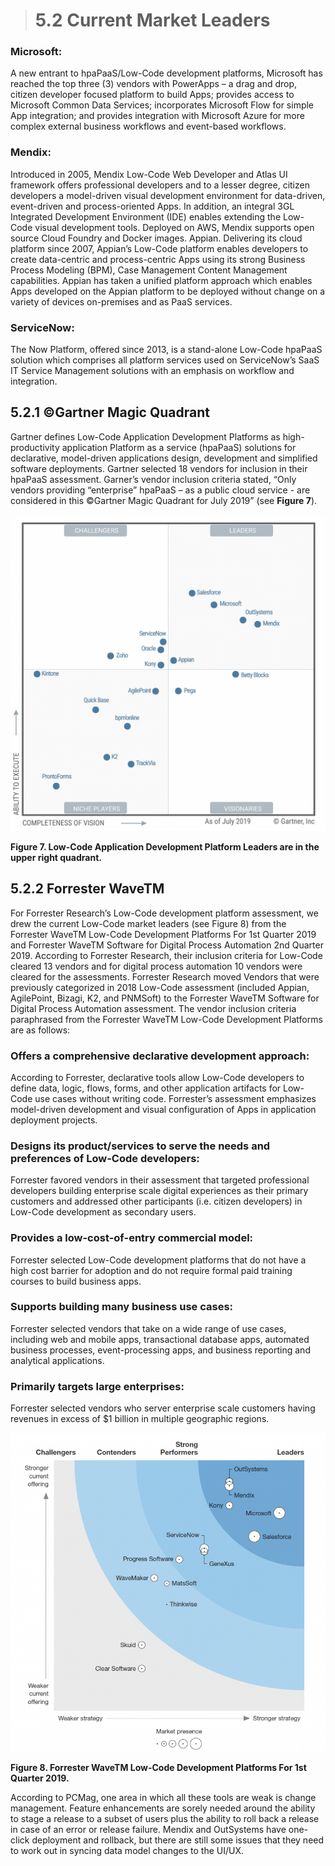 > # **5.2** Current Market Leaders

### Microsoft:  

A new entrant to hpaPaaS/Low-Code development platforms, Microsoft has reached the top three (3) vendors with PowerApps – a drag and drop, citizen developer focused platform to build Apps; provides access to Microsoft Common Data Services; incorporates Microsoft Flow for simple App integration; and provides integration with Microsoft Azure for more complex external business workflows and event-based workflows.

### Mendix: 

Introduced in 2005, Mendix Low-Code Web Developer and Atlas UI framework offers professional developers and to a lesser degree, citizen developers a model-driven visual development environment for data-driven, event-driven and process-oriented Apps. In addition, an integral 3GL Integrated Development Environment (IDE) enables extending the Low-Code visual development tools. Deployed on AWS, Mendix supports open source Cloud Foundry and Docker images.
Appian. Delivering its cloud platform since 2007, Appian’s Low-Code platform enables developers to create data-centric and process-centric Apps using its strong Business Process Modeling (BPM), Case Management Content Management capabilities. Appian has taken a unified platform approach which enables Apps developed on the Appian platform to be deployed without change on a variety of devices on-premises and as PaaS services. 

### ServiceNow: 

The Now Platform, offered since 2013, is a stand-alone Low-Code hpaPaaS solution which comprises all platform services used on ServiceNow’s SaaS IT Service Management solutions with an emphasis on workflow and integration.


## 5.2.1 ©Gartner Magic Quadrant

Gartner defines Low-Code Application Development Platforms as high-productivity application Platform as a service (hpaPaaS) solutions for declarative, model-driven applications design, development and simplified software deployments.  Gartner selected 18 vendors for inclusion in their hpaPaaS assessment. Garner’s vendor inclusion criteria stated, “Only vendors providing “enterprise” hpaPaaS – as a public cloud service - are considered in this ©Gartner Magic Quadrant for July 2019” (see **Figure 7**).

_![Figure 7](images/5-2-7.png)_

**Figure 7. Low-Code Application Development Platform Leaders are in the upper right quadrant.**

## 5.2.2 Forrester WaveTM

For Forrester Research’s Low-Code development platform assessment, we drew the current Low-Code market leaders (see Figure 8) from the Forrester WaveTM Low-Code Development Platforms For 1st Quarter 2019 and Forrester WaveTM Software for Digital Process Automation 2nd Quarter 2019. According to Forrester Research, their inclusion criteria for Low-Code cleared 13 vendors and for digital process automation 10 vendors were cleared for the assessments. Forrester Research moved Vendors that were previously categorized in 2018 Low-Code assessment (included Appian, AgilePoint, Bizagi, K2, and PNMSoft)  to the Forrester WaveTM Software for Digital Process Automation assessment. The vendor inclusion criteria paraphrased from the Forrester WaveTM Low-Code Development Platforms are as follows:

### Offers a comprehensive declarative development approach: 

According to Forrester, declarative tools allow Low-Code developers to define data, logic, flows, forms, and other application artifacts for Low-Code use cases without writing code. Forrester’s assessment emphasizes model-driven development and visual configuration of Apps in application deployment projects.

### Designs its product/services to serve the needs and preferences of Low-Code developers: 

Forrester favored vendors in their assessment that targeted professional developers building enterprise scale digital experiences as their primary customers and addressed other participants (i.e. citizen developers) in Low-Code development as secondary users.

### Provides a low-cost-of-entry commercial model: 

Forrester selected Low-Code development platforms that do not have a high cost barrier for adoption and do not require formal paid training courses to build business apps.

### Supports building many business use cases: 

Forrester selected vendors that take on a wide range of use cases, including web and mobile apps, transactional database apps, automated business processes, event-processing apps, and business reporting and analytical applications.

### Primarily targets large enterprises: 

Forrester selected vendors who server enterprise scale customers having revenues in excess of $1 billion in multiple geographic regions.

_![Figure 8](images/5-7-8.png)_

**Figure 8. Forrester WaveTM Low-Code Development Platforms For 1st Quarter 2019.**

According to PCMag, one area in which all these tools are weak is change management. Feature enhancements are sorely needed around the ability to stage a release to a subset of users plus the ability to roll back a release in case of an error or release failure. Mendix and OutSystems have one-click deployment and rollback, but there are still some issues that they need to work out in syncing data model changes to the UI/UX.

